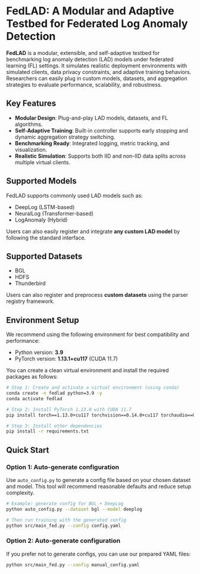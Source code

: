 # FedLAD: A Modular and Adaptive Testbed for Federated Log Anomaly Detection

**FedLAD** is a modular, extensible, and self-adaptive testbed for benchmarking log anomaly detection (LAD) models under federated learning (FL) settings. It simulates realistic deployment environments with simulated clients, data privacy constraints, and adaptive training behaviors. Researchers can easily plug in custom models, datasets, and aggregation strategies to evaluate performance, scalability, and robustness.

## Key Features

- **Modular Design**: Plug-and-play LAD models, datasets, and FL algorithms.
- **Self-Adaptive Training**: Built-in controller supports early stopping and dynamic aggregation strategy switching.
- **Benchmarking Ready**: Integrated logging, metric tracking, and visualization.
- **Realistic Simulation**: Supports both IID and non-IID data splits across multiple virtual clients.

## Supported Models

FedLAD supports commonly used LAD models such as:
- DeepLog (LSTM-based)
- NeuralLog (Transformer-based)
- LogAnomaly (Hybrid)

Users can also easily register and integrate **any custom LAD model** by following the standard interface.

## Supported Datasets

- BGL
- HDFS
- Thunderbird

Users can also register and preprocess **custom datasets** using the parser registry framework.

## Environment Setup

We recommend using the following environment for best compatibility and performance:

  - Python version: **3.9**
  - PyTorch version: **1.13.1+cu117** (CUDA 11.7)

You can create a clean virtual environment and install the required packages as follows:

```bash
# Step 1: Create and activate a virtual environment (using conda)
conda create -n fedlad python=3.9 -y
conda activate fedlad

# Step 2: Install PyTorch 1.13.0 with CUDA 11.7
pip install torch==1.13.0+cu117 torchvision==0.14.0+cu117 torchaudio==0.13.0 --extra-index-url https://download.pytorch.org/whl/cu117

# Step 3: Install other dependencies
pip install -r requirements.txt
```

## Quick Start

### Option 1: Auto-generate configuration

Use `auto_config.py` to generate a config file based on your chosen dataset and model. This tool will recommend reasonable defaults and reduce setup complexity.

```bash
# Example: generate config for BGL + DeepLog
python auto_config.py --dataset bgl --model deeplog

# Then run training with the generated config
python src/main_fed.py --config config.yaml
```

### Option 2: Auto-generate configuration

If you prefer not to generate configs, you can use our prepared YAML files:

```bash
python src/main_fed.py --config manual_config.yaml
